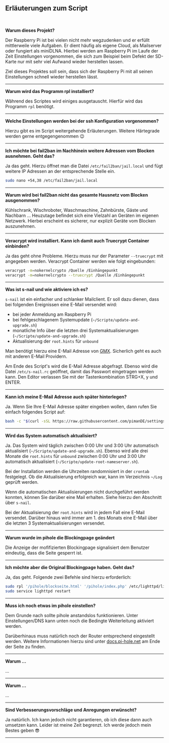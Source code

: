 ## Erläuterungen zum Script

<br>

**Warum dieses Projekt?**

Der Raspberry Pi ist bei vielen nicht mehr wegzudenken und er erfüllt mittlerweile viele Aufgaben. Er dient häufig als eigene Cloud, als Mailserver oder fungiert als miniDLNA. Hierbei werden am Raspberry Pi im Laufe der Zeit Einstellungen vorgenommen, die sich zum Beispiel beim Defekt der SD-Karte nur mit sehr viel Aufwand wieder herstellen lassen.

Ziel dieses Projektes soll sein, dass sich der Raspberry Pi mit all seinen Einstellungen schnell wieder herstellen lässt.

---
**Warum wird das Programm rpl installiert?**

Während des Scriptes wird einiges ausgetauscht. Hierfür wird das Programm `rpl` benötigt.

---
**Welche Einstellungen werden bei der ssh Konfiguration vorgenommen?**

Hierzu gibt es im Script weitergehende Erläuterungen. Weitere Härtegrade werden gerne entgegengenommen :wink:

---
**Ich möchte bei fail2ban im Nachhinein weitere Adressen vom Blocken ausnehmen. Geht das?**

Ja das geht. Hierzu öffnet man die Datei ```/etc/fail2ban/jail.local``` und fügt weitere IP Adressen an der entsprechende Stelle ein.

```bash
sudo nano +54,38 /etc/fail2ban/jail.local
```

---
**Warum wird bei fail2ban nicht das gesamte Hausnetz vom Blocken ausgenommen?**

Kühlschrank, Wischroboter, Waschmaschine, Zahnbürste, Gäste und Nachbarn ...
Heuzutage befindet sich eine Vielzahl an Geräten im eigenen Netzwerk. Hierbei erscheint es sicherer, nur explizit Geräte vom Blocken auszunehmen.

---
**Veracrypt wird installiert. Kann ich damit auch Truecrypt Container einbinden?**

Ja das geht ohne Probleme. Hierzu muss nur der Parameter `--truecrypt` mit angegeben werden. Veracrypt Container werden wie folgt eingebunden:

```bash
veracrypt -m=nokernelcrypto /Quelle /Einhängepunkt
veracrypt -m=nokernelcrypto --truecrypt /Quelle /Einhängepunkt
```



---



**Was ist s-nail und wie aktiviere ich es?**

`s-nail` ist ein einfacher und schlanker Mailclient. Er soll dazu dienen, dass bei folgenden Ereignissen eine E-Mail versendet wird:

- bei jeder Anmeldung am Raspberry Pi
- bei fehlgeschlagenem Systemupdate (`~/Scripte/update-and-upgrade.sh`)
- monatliche Info über die letzten drei Systemaktualisierungen (`~/Scripte/update-and-upgrade.sh`)
- Aktualisierung der `root.hints` für `unbound`

Man benötigt hierzu eine E-Mail Adresse von [GMX](https://www.gmx.net). Sicherlich geht es auch mit anderen E-Mail Providern.

Am Ende des Script's wird die E-Mail Adresse abgefragt. Ebenso wird die Datei `/etc/s-nail.rc` geöffnet, damit das Passwort eingetragen werden kann. Den Editor verlassen Sie mit der Tastenkombination STRG+X, y und ENTER.



---



**Kann ich meine E-Mail Adresse auch später hinterlegen?**

Ja. Wenn Sie Ihre E-Mail Adresse später eingeben wollen, dann rufen Sie einfach folgendes Script auf:

```bash
bash -c "$(curl -sSL https://raw.githubusercontent.com/pimanDE/settings2pi/master/email-eintragen.sh)"
```


---



**Wird das System automatisch aktualisiert?**

Ja. Das System wird täglich zwischen 0:00 Uhr und 3:00 Uhr automatisch aktualisiert (`~/Scripte/update-and-upgrade.sh`).
Ebenso wird alle drei Monate die `root.hints` für `unbound` zwischen 0:00 Uhr und 3:00 Uhr automatisch aktualisiert (`~/Scripte/update-root-nameserver.sh`).

Bei der Installation werden die Uhrzeiten randomnisiert in der `crontab` festgelegt.
Ob die Aktualisierung erfolgreich war, kann im Verzeichnis `~/Log` geprüft werden.

Wenn die automatischen Aktualisierungen nicht durchgeführt werden konnten, können Sie darüber eine Mail erhalten. Siehe hierzu den Abschnitt über `s-nail`.

Bei der Aktualisierung der `root.hints` wird in jedem Fall eine E-Mail versendet.
Darüber hinaus wird immer am 1. des Monats eine E-Mail über die letzten 3 Systemaktualisierungen versendet.



---


**Warum wurde im pihole die Blockingpage geändert**

Die Anzeige der mofifizierten Blockingpage signalisiert dem Benutzer eindeutig, dass die Seite gesperrt ist.


---



**Ich möchte aber die Original Blockingpage haben. Geht das?**

Ja, das geht. Folgende zwei Befehle sind hierzu erforderlich:
```bash
sudo rpl '/pihole/blockseite.html' '/pihole/index.php' /etc/lighttpd/lighttpd.conf > /dev/null 2>&1
sudo service lighttpd restart
```


---



**Muss ich noch etwas im pihole einstellen?**

Dem Grunde nach sollte pihole anstandslos funktionieren. Unter Einstellungen/DNS kann unten noch die Bedingte Weiterleitung aktiviert werden.

Darüberhinaus muss natürlich noch der Router entsprechend eingestellt werden. Weitere Informationen hierzu sind unter [docs.pi-hole.net](https://docs.pi-hole.net/routers/fritzbox-de/) am Ende der Seite zu finden.


---


**Warum ...**

...


---


**Warum ...**

...


---





**Sind Verbesserungsvorschläge und Anregungen erwünscht?**

Ja natürlich. Ich kann jedoch nicht garantieren, ob ich diese dann auch umsetzen kann. Leider ist meine Zeit begrenzt. Ich werde jedoch mein Bestes geben :sunglasses:

---
